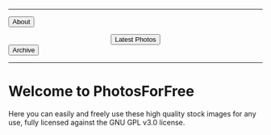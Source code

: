 ***

<button onclick="window.location.href='https://eshanepicfighter.github.io/PhotosForFree/about';"> About </button>
<div align="center">
<button onclick="window.location.href='https://eshanepicfighter.github.io/PhotosForFree/latestphotos';"> Latest Photos </button>
</div>
<div align="left">
<button onclick="window.location.href='https://eshanepicfighter.github.io/PhotosForFree/archive';"> Archive </button>
</div>

***
# Welcome to PhotosForFree

Here you can easily and freely use these high quality stock images for any use, fully licensed against the GNU GPL v3.0 license. 

